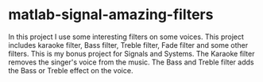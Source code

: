 # matlab-signal-amazing-filters
In this project I use some interesting filters on some voices.
This project includes karaoke filter, Bass filter, Treble filter, Fade filter and some other filters. This is my bonus project for Signals and Systems.
The Karaoke filter removes the singer's voice from the music.
The Bass and Treble filter adds the Bass or Treble effect on the voice.
